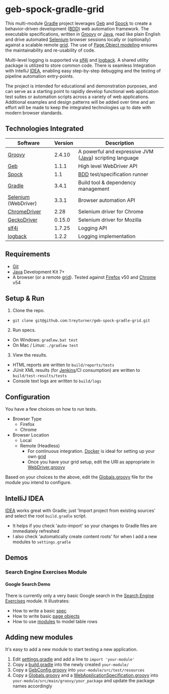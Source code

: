 # geb-spock-gradle-grid

This multi-module [Gradle] project leverages [Geb] and [Spock] to create a behavior-driven development ([BDD]) web automation framework. The executable specifications, written in [Groovy] or [Java], read like plain English and drive automated [Selenium] browser sessions locally or (optionally) against a scalable remote [grid]. The use of [Page Object modeling] ensures the maintainability and re-usability of code.

Multi-level logging is supported via [slf4j] and [logback]. A shared utility package is utilized to store common code. There is seamless Integration with IntelliJ [IDEA], enabling easy step-by-step debugging and the testing of pipeline automation entry-points.

The project is intended for educational and demonstration purposes, and can serve as a starting point to rapidly develop functional web application test suites or automation scripts across a variety of web applications. Additional examples and design patterns will be added over time and an effort will be made to keep the integrated technologies up to date with modern browser standards.

[Page Object modeling]: https://github.com/SeleniumHQ/selenium/wiki/PageObjects

## Technologies Integrated

Software                |Version|Description
---                     |---    |---
[Groovy]                |2.4.10 |A powerful and expressive JVM ([Java]) scripting language
[Geb] 	                |1.1.1  |High level WebDriver API
[Spock]	                |1.1    |[BDD] test/specification runner
[Gradle]                |3.4.1  |Build tool & dependency management
[Selenium] (WebDriver)  |3.3.1  |Browser automation API
[ChromeDriver]          |2.28   |Selenium driver for Chrome
[GeckoDriver]           |0.15.0 |Selenium driver for Mozilla
[slf4j]                 |1.7.25 |Logging API
[logback]               |1.2.2  |Logging implementation

[Groovy]: http://groovy-lang.org/
[Geb]: http://gebish.org
[Spock]: http://spockframework.org
[BDD]: https://en.wikipedia.org/wiki/Behavior-driven_development
[Gradle]: https://gradle.org
[Selenium]: http://docs.seleniumhq.org
[Grid]: https://github.com/SeleniumHQ/docker-selenium
[ChromeDriver]: https://sites.google.com/a/chromium.org/chromedriver
[GeckoDriver]: https://github.com/mozilla/geckodriver
[slf4j]: http://www.slf4j.org
[logback]: http://logback.qos.ch
[IDEA]: https://www.jetbrains.com/idea

## Requirements
- [Git]
- [Java] Development Kit 7+
- A browser (or a remote [grid]). Tested against [Firefox] v50 and [Chrome] v54

[Git]: https://git-scm.com/
[Java]: http://www.oracle.com/technetwork/java/javase/downloads/jdk8-downloads-2133151.html
[Firefox]: https://www.mozilla.org/en-US/firefox/new
[Chrome]: https://www.google.com/chrome/browser/desktop

## Setup & Run
1. Clone the repo.
  - `git clone git@github.com:treyturner/geb-spock-gradle-grid.git`
2. Run specs.
  - On Windows: `gradlew.bat test`
  - On Mac / Linux: `./gradlew test`
3. View the results.
  - HTML reports are written to `build/reports/tests`
  - JUnit XML results (for [Jenkins]/CI consumption) are written to `build/test-results/tests`
  - Console text logs are written to `build/logs`

[Jenkins]: https://jenkins.io

## Configuration
You have a few choices on how to run tests.
- Browser Type
  - Firefox
  - Chrome
- Browser Location
  - Local
  - Remote (Headless)
    - For continuous integration. [Docker] is ideal for setting up your own [grid]
    - Once you have your grid setup, edit the URI as appropriate in [WebDriver.groovy]

[Docker]: https://www.docker.com/products/docker-toolbox
[WebDriver.groovy]: util/src/main/groovy/util/WebDriver.groovy#L22

Based on your choices to the above, edit the [Globals.groovy] file for the module you intend to configure.

[Globals.groovy]: search-engine-exercises/src/main/groovy/search_engine_exercises/Globals.groovy#L8

## IntelliJ IDEA
[IDEA] works great with Gradle; just 'Import project from existing sources' and select the root `build.gradle` script.
- It helps if you check 'auto-import' so your changes to Gradle files are immediately refreshed
- I also check 'automatically create content roots' for when I add a new modules to `settings.gradle`

## Demos

### Search Engine Exercises Module

#### Google Search Demo
There is currently only a very basic Google search in the [Search Engine Exercises] module. It illustrates:

[Search Engine Exercises]: search-engine-exercises

- How to write a basic [spec]
- How to write basic [page objects]
- How to use [modules] to model table rows

[spec]: search-engine-exercises/src/test/groovy/search_engine_exercises/spec/google/GoogleSearchSpec.groovy
[page objects]: search-engine-exercises/src/test/groovy/search_engine_exercises/page/google
[modules]: search-engine-exercises/src/test/groovy/search_engine_exercises/module/google/GoogleSearchResult.groovy


## Adding new modules
It's easy to add a new module to start testing a new application.

1. Edit [settings.gradle] and add a line to `import 'your-module'`
2. Copy a [build.gradle]  into the newly created `your-module/`
3. Copy a [GebConfig.groovy] into `your-module/src/test/resources`
4. Copy a [Globals.groovy] and a [WebApplicationSpecification.groovy] into `your-module/src/main/groovy/your_package` and update the package names accordingly

[settings.gradle]: settings.gradle
[build.gradle]: search-engine-exercises/build.gradle
[GebConfig.groovy]: search-engine-exercises/src/test/resources/GebConfig.groovy
[Globals.groovy]: search-engine-exercises/src/main/groovy/search_engine_exercises/Globals.groovy
[WebApplicationSpecification.groovy]: search-engine-exercises/src/main/groovy/search_engine_exercises/WebApplicationSpecification.groovy
